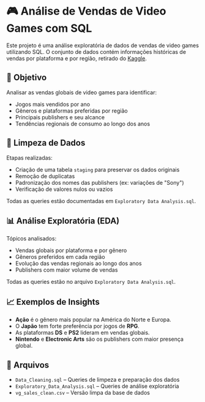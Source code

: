 # 🎮 Análise de Vendas de Video Games com SQL

Este projeto é uma análise exploratória de dados de vendas de video games utilizando SQL. O conjunto de dados contém informações históricas de vendas por plataforma e por região, retirado do [Kaggle](https://www.kaggle.com/datasets/zahidmughal2343/video-games-sale).

## 📌 Objetivo

Analisar as vendas globais de video games para identificar:
- Jogos mais vendidos por ano
- Gêneros e plataformas preferidas por região
- Principais publishers e seu alcance
- Tendências regionais de consumo ao longo dos anos

## 🧹 Limpeza de Dados

Etapas realizadas:
- Criação de uma tabela `staging` para preservar os dados originais
- Remoção de duplicatas
- Padronização dos nomes das publishers (ex: variações de "Sony")
- Verificação de valores nulos ou vazios

Todas as queries estão documentadas em `Exploratory Data Analysis.sql`.

## 📊 Análise Exploratória (EDA)

Tópicos analisados:
- Vendas globais por plataforma e por gênero
- Gêneros preferidos em cada região
- Evolução das vendas regionais ao longo dos anos
- Publishers com maior volume de vendas

Todas as queries estão no arquivo `Exploratory Data Analysis.sql`.

## 📈 Exemplos de Insights

- **Ação** é o gênero mais popular na América do Norte e Europa.
- O **Japão** tem forte preferência por jogos de **RPG**.
- As plataformas **DS** e **PS2** lideram em vendas globais.
- **Nintendo** e **Electronic Arts** são os publishers com maior presença global.

## 📁 Arquivos

- `Data_Cleaning.sql` – Queries de limpeza e preparação dos dados
- `Exploratory_Data_Analysis.sql` – Queries de análise exploratória
- `vg_sales_clean.csv` – Versão limpa da base de dados

